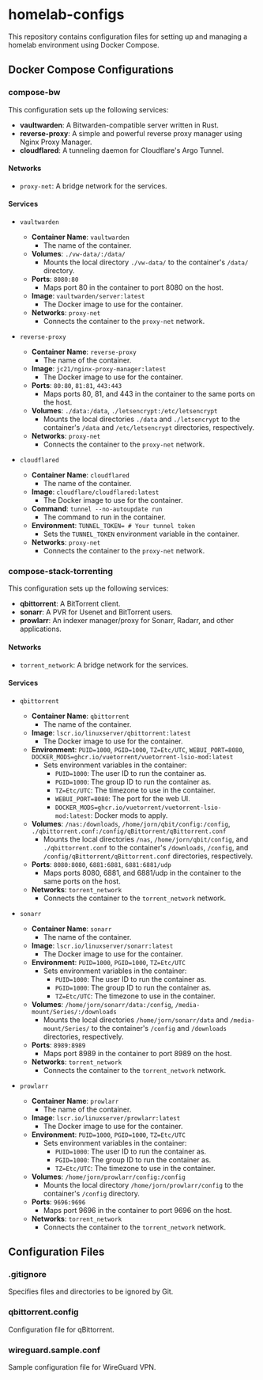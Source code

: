 # homelab-configs

This repository contains configuration files for setting up and managing a homelab environment using Docker Compose.

## Docker Compose Configurations

### compose-bw

This configuration sets up the following services:
- **vaultwarden**: A Bitwarden-compatible server written in Rust.
- **reverse-proxy**: A simple and powerful reverse proxy manager using Nginx Proxy Manager.
- **cloudflared**: A tunneling daemon for Cloudflare's Argo Tunnel.

#### Networks
- `proxy-net`: A bridge network for the services.

#### Services
- `vaultwarden`
  - **Container Name**: `vaultwarden`
    - The name of the container.
  - **Volumes**: `./vw-data/:/data/`
    - Mounts the local directory `./vw-data/` to the container's `/data/` directory.
  - **Ports**: `8080:80`
    - Maps port 80 in the container to port 8080 on the host.
  - **Image**: `vaultwarden/server:latest`
    - The Docker image to use for the container.
  - **Networks**: `proxy-net`
    - Connects the container to the `proxy-net` network.

- `reverse-proxy`
  - **Container Name**: `reverse-proxy`
    - The name of the container.
  - **Image**: `jc21/nginx-proxy-manager:latest`
    - The Docker image to use for the container.
  - **Ports**: `80:80`, `81:81`, `443:443`
    - Maps ports 80, 81, and 443 in the container to the same ports on the host.
  - **Volumes**: `./data:/data`, `./letsencrypt:/etc/letsencrypt`
    - Mounts the local directories `./data` and `./letsencrypt` to the container's `/data` and `/etc/letsencrypt` directories, respectively.
  - **Networks**: `proxy-net`
    - Connects the container to the `proxy-net` network.

- `cloudflared`
  - **Container Name**: `cloudflared`
    - The name of the container.
  - **Image**: `cloudflare/cloudflared:latest`
    - The Docker image to use for the container.
  - **Command**: `tunnel --no-autoupdate run`
    - The command to run in the container.
  - **Environment**: `TUNNEL_TOKEN= # Your tunnel token`
    - Sets the `TUNNEL_TOKEN` environment variable in the container.
  - **Networks**: `proxy-net`
    - Connects the container to the `proxy-net` network.

### compose-stack-torrenting

This configuration sets up the following services:
- **qbittorrent**: A BitTorrent client.
- **sonarr**: A PVR for Usenet and BitTorrent users.
- **prowlarr**: An indexer manager/proxy for Sonarr, Radarr, and other applications.

#### Networks
- `torrent_network`: A bridge network for the services.

#### Services
- `qbittorrent`
  - **Container Name**: `qbittorrent`
    - The name of the container.
  - **Image**: `lscr.io/linuxserver/qbittorrent:latest`
    - The Docker image to use for the container.
  - **Environment**: `PUID=1000`, `PGID=1000`, `TZ=Etc/UTC`, `WEBUI_PORT=8080`, `DOCKER_MODS=ghcr.io/vuetorrent/vuetorrent-lsio-mod:latest`
    - Sets environment variables in the container:
      - `PUID=1000`: The user ID to run the container as.
      - `PGID=1000`: The group ID to run the container as.
      - `TZ=Etc/UTC`: The timezone to use in the container.
      - `WEBUI_PORT=8080`: The port for the web UI.
      - `DOCKER_MODS=ghcr.io/vuetorrent/vuetorrent-lsio-mod:latest`: Docker mods to apply.
  - **Volumes**: `/nas:/downloads`, `/home/jorn/qbit/config:/config`, `./qbittorrent.conf:/config/qBittorrent/qBittorrent.conf`
    - Mounts the local directories `/nas`, `/home/jorn/qbit/config`, and `./qbittorrent.conf` to the container's `/downloads`, `/config`, and `/config/qBittorrent/qBittorrent.conf` directories, respectively.
  - **Ports**: `8080:8080`, `6881:6881`, `6881:6881/udp`
    - Maps ports 8080, 6881, and 6881/udp in the container to the same ports on the host.
  - **Networks**: `torrent_network`
    - Connects the container to the `torrent_network` network.

- `sonarr`
  - **Container Name**: `sonarr`
    - The name of the container.
  - **Image**: `lscr.io/linuxserver/sonarr:latest`
    - The Docker image to use for the container.
  - **Environment**: `PUID=1000`, `PGID=1000`, `TZ=Etc/UTC`
    - Sets environment variables in the container:
      - `PUID=1000`: The user ID to run the container as.
      - `PGID=1000`: The group ID to run the container as.
      - `TZ=Etc/UTC`: The timezone to use in the container.
  - **Volumes**: `/home/jorn/sonarr/data:/config`, `/media-mount/Series/:/downloads`
    - Mounts the local directories `/home/jorn/sonarr/data` and `/media-mount/Series/` to the container's `/config` and `/downloads` directories, respectively.
  - **Ports**: `8989:8989`
    - Maps port 8989 in the container to port 8989 on the host.
  - **Networks**: `torrent_network`
    - Connects the container to the `torrent_network` network.

- `prowlarr`
  - **Container Name**: `prowlarr`
    - The name of the container.
  - **Image**: `lscr.io/linuxserver/prowlarr:latest`
    - The Docker image to use for the container.
  - **Environment**: `PUID=1000`, `PGID=1000`, `TZ=Etc/UTC`
    - Sets environment variables in the container:
      - `PUID=1000`: The user ID to run the container as.
      - `PGID=1000`: The group ID to run the container as.
      - `TZ=Etc/UTC`: The timezone to use in the container.
  - **Volumes**: `/home/jorn/prowlarr/config:/config`
    - Mounts the local directory `/home/jorn/prowlarr/config` to the container's `/config` directory.
  - **Ports**: `9696:9696`
    - Maps port 9696 in the container to port 9696 on the host.
  - **Networks**: `torrent_network`
    - Connects the container to the `torrent_network` network.

## Configuration Files

### .gitignore

Specifies files and directories to be ignored by Git.

### qbittorrent.config

Configuration file for qBittorrent.

### wireguard.sample.conf

Sample configuration file for WireGuard VPN.